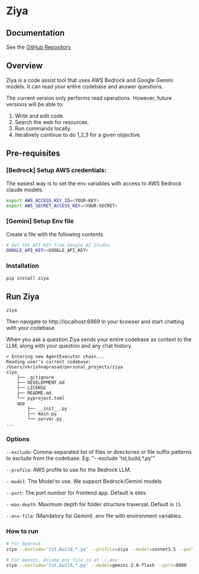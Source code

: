 # Ziya

## Documentation
See the [GitHub Repository](https://github.com/ziya-ai/ziya)

## Overview
Ziya is a code assist tool that uses AWS Bedrock and Google Gemini models. It can read your entire codebase and answer questions.

The current version only performs read operations. However, future versions will be able to:

1. Write and edit code.
2. Search the web for resources.
3. Run commands locally.
4. Iteratively continue to do 1,2,3 for a given objective. 

## Pre-requisites
### [Bedrock] Setup AWS credentials:
The easiest way is to set the env variables with access to AWS Bedrock claude models.

```bash
export AWS_ACCESS_KEY_ID=<YOUR-KEY>
export AWS_SECRET_ACCESS_KEY=<YOUR-SECRET>
```

### [Gemini] Setup Env file
Create a file with the following contents

```bash
# Get the API KEY from Google AI Studio
GOOGLE_API_KEY=<GOOGLE_API_KEY>
```

### Installation

```bash
pip install ziya
```

## Run Ziya

```bash 
ziya
```
Then navigate to http://localhost:6969 in your browser and start chatting with your codebase. 

When you ask a question Ziya sends your entire codebase as context to the LLM, along with your question and any chat history.
```
> Entering new AgentExecutor chain...
Reading user's current codebase: /Users/vkrishnaprasad/personal_projects/ziya
ziya
    ├── .gitignore
    ├── DEVELOPMENT.md
    ├── LICENSE
    ├── README.md
    └── pyproject.toml
    app
        ├── __init__.py
        ├── main.py
        └── server.py
...
```

### Options

`--exclude`: Comma-separated list of files or directories or file suffix patterns to exclude from the codebase. Eg: "--exclude 'tst,build,*.py'"

`--profile`: AWS profile to use for the Bedrock LLM.

`--model`: The Model to use. We support Bedrock/Gemini models

`--port`: The port number for frontend app. Default is `6969`.

`--max-depth`: Maximum depth for folder structure traversal. Default is `15`.

`--env-file`: (Mandatory for Gemini) .env file with environment variables.


### How to run
```bash
# For Bedrock
ziya --exclude='tst,build,*.py' --profile=ziya --model=sonnet3.5 --port=8080

# For Gemini. Assume env file is at ./.env
ziya --exclude='tst,build,*.py' --model=gemini-2.0-flash --port=8080 --env-file=.env
```
